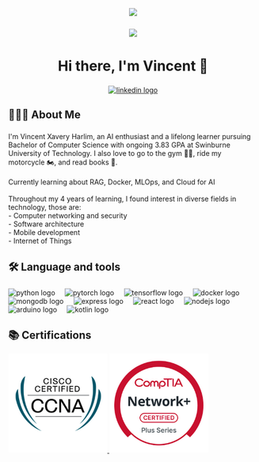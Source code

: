 <div align="center">
  <img height="150" src="https://user-images.githubusercontent.com/74038190/212750996-938b257b-266c-45a7-9af7-655341c0f58b.gif"  />
</div>

###

<div align="center">
  <img src="https://visitor-badge.laobi.icu/badge?page_id=xaveryh.xaveryh&left_text=Profile%20visits"  />
</div>

###

<h1 align="center">Hi there, I'm Vincent 👋</h1>

###

<div align="center">
  <a href="https://www.linkedin.com/in/vincent-xavery-harlim-85a700280/" target="_blank">
    <img src="https://img.shields.io/static/v1?message=LinkedIn&logo=linkedin&label=&color=0077B5&logoColor=white&labelColor=&style=for-the-badge" height="25" alt="linkedin logo"  />
  </a>
</div>

###

<h2 align="left">👨🏼‍🎓 About Me</h2>

###

<p align="left">I'm Vincent Xavery Harlim, an AI enthusiast and a lifelong learner pursuing Bachelor of Computer Science with ongoing 3.83 GPA at Swinburne University of Technology. I also love to go to the gym 🏋🏼, ride my motorcycle 🏍️, and read books 📘.<br><br>Currently learning about RAG, Docker, MLOps, and Cloud for AI<br><br>Throughout my 4 years of learning, I found interest in diverse fields in technology, those are:<br>- Computer networking and security<br>- Software architecture<br>- Mobile development<br>- Internet of Things</p>

###

<h2 align="left">🛠 Language and tools</h2>

###

<div align="left">
  <img src="https://cdn.jsdelivr.net/gh/devicons/devicon/icons/python/python-original.svg" height="40" alt="python logo"  />
  <img width="12" />
  <img src="https://cdn.jsdelivr.net/gh/devicons/devicon/icons/pytorch/pytorch-original.svg" height="40" alt="pytorch logo"  />
  <img width="12" />
  <img src="https://cdn.jsdelivr.net/gh/devicons/devicon/icons/tensorflow/tensorflow-original.svg" height="40" alt="tensorflow logo"  />
  <img width="12" />
  <img src="https://cdn.jsdelivr.net/gh/devicons/devicon/icons/docker/docker-plain-wordmark.svg" height="40" alt="docker logo"  />
  <img width="12" />
  <img src="https://cdn.jsdelivr.net/gh/devicons/devicon/icons/mongodb/mongodb-original.svg" height="40" alt="mongodb logo"  />
  <img width="12" />
  <img src="https://skillicons.dev/icons?i=express" height="40" alt="express logo"  />
  <img width="12" />
  <img src="https://cdn.jsdelivr.net/gh/devicons/devicon/icons/react/react-original.svg" height="40" alt="react logo"  />
  <img width="12" />
  <img src="https://cdn.jsdelivr.net/gh/devicons/devicon/icons/nodejs/nodejs-original.svg" height="40" alt="nodejs logo"  />
  <img width="12" />
  <img src="https://cdn.jsdelivr.net/gh/devicons/devicon/icons/arduino/arduino-original.svg" height="40" alt="arduino logo"  />
  <img width="12" />
  <img src="https://cdn.jsdelivr.net/gh/devicons/devicon/icons/kotlin/kotlin-original.svg" height="40" alt="kotlin logo"  />
</div>

###

<h2 align="left">📚 Certifications</h2>
  <a href="https://www.credly.com/badges/2ae8d1a5-3d07-480e-85cd-8676b4ab4213/public_url">
    <img src="src/ccna.png" height="200" alt="ccna icon" />
  </a>
  <a href="https://www.credly.com/badges/e27ab7be-b63e-40a3-927f-ef307be839f6/public_url">
    <img src="src/comptia-network-ce-certification.png" height="200" alt="comptia network plus icon" />
  </a>

###

